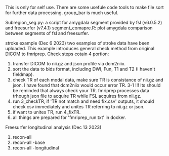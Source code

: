 This is only for self use.
There are some usefule code tools to make file sort for further data processing.
group_bar is much useful.

Subregion_seg.py: a script for amygdala segment provided by fsl (v6.0.5.2) and freesurfer (v7.4.1)
segment_comapre.R: plot amygdala comparison between segments of fsl and freesurfer.

stroke example (Dec 6 2023)
two examples of stroke data have been uploaded. This example introduces general check method from original DICOM to fmriprep.
Check steps cotain 4 portion: 
 1. transfer DICOM to nii.gz and json profile via dcm2niix.
 2. sort the data to bids format, including DWI, Fun, T1 and T2 (I haven't fieldmap).
 3. check TR of each modal data, make sure TR is consistance of nii.gz and json. I have found that dcm2niix would occur error TR.
 3-1 !!! Its should be reminded that always check your TR. fmriprep processes data trhough json file to acquire TR while FSL acquires from nii.gz.
 4. run 3_checkTR, if 'TR not match and need fix.csv' outputs, it should check csv immediately and unites TR referring to nii.gz or json.
 5. if want to unites TR, run 4_fixTR.
 6. all things are prepared for 'fmriprep_run.txt' in docker.

Freesurfer longitudinal analysis (Dec 13 2023)
 1. recon-all
 2. recon-all -base
 3. recon-all -longitudinal
